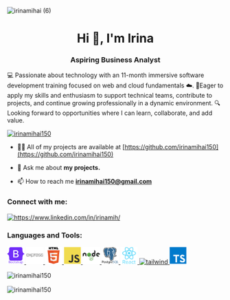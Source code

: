 
![irinamihai (6)](https://github.com/irinamihai150/irinamihai150/assets/104944750/739d8381-1efc-40e0-a854-440783473f25)
<h1 align="center">Hi 👋, I'm Irina</h1>
<h3 align="center"> Aspiring Business Analyst</h3>

<p> 💻 Passionate about technology with an 11-month immersive software development training focused on web and cloud fundamentals ☁️.
🚀Eager to apply my skills and enthusiasm to support technical teams, contribute to projects, and continue growing professionally in a dynamic environment.
🔍Looking forward to opportunities where I can learn, collaborate, and add value.</p>



<p align="left"> <a href="https://github.com/ryo-ma/github-profile-trophy"><img src="https://github-profile-trophy.vercel.app/?username=irinamihai150" alt="irinamihai150" /></a> </p>


- 👨‍💻 All of my projects are available at [https://github.com/irinamihai150](https://github.com/irinamihai150)

- 💬 Ask me about **my projects.**

- 📫 How to reach me **irinamihai150@gmail.com**

<h3 align="left">Connect with me:</h3>
<p align="left">
<a href="https://linkedin.com/in/https://www.linkedin.com/in/irinamih/" target="blank"><img align="center" src="https://raw.githubusercontent.com/rahuldkjain/github-profile-readme-generator/master/src/images/icons/Social/linked-in-alt.svg" alt="https://www.linkedin.com/in/irinamih/" height="30" width="40" /></a>
</p>

<h3 align="left">Languages and Tools:</h3>
<p align="left"> <a href="https://getbootstrap.com" target="_blank" rel="noreferrer"> <img src="https://raw.githubusercontent.com/devicons/devicon/master/icons/bootstrap/bootstrap-plain-wordmark.svg" alt="bootstrap" width="40" height="40"/> </a> <a href="https://expressjs.com" target="_blank" rel="noreferrer"> <img src="https://raw.githubusercontent.com/devicons/devicon/master/icons/express/express-original-wordmark.svg" alt="express" width="40" height="40"/> </a> <a href="https://www.w3.org/html/" target="_blank" rel="noreferrer"> <img src="https://raw.githubusercontent.com/devicons/devicon/master/icons/html5/html5-original-wordmark.svg" alt="html5" width="40" height="40"/> </a> <a href="https://developer.mozilla.org/en-US/docs/Web/JavaScript" target="_blank" rel="noreferrer"> <img src="https://raw.githubusercontent.com/devicons/devicon/master/icons/javascript/javascript-original.svg" alt="javascript" width="40" height="40"/> </a> <a href="https://nodejs.org" target="_blank" rel="noreferrer"> <img src="https://raw.githubusercontent.com/devicons/devicon/master/icons/nodejs/nodejs-original-wordmark.svg" alt="nodejs" width="40" height="40"/> </a> <a href="https://www.postgresql.org" target="_blank" rel="noreferrer"> <img src="https://raw.githubusercontent.com/devicons/devicon/master/icons/postgresql/postgresql-original-wordmark.svg" alt="postgresql" width="40" height="40"/> </a> <a href="https://reactjs.org/" target="_blank" rel="noreferrer"> <img src="https://raw.githubusercontent.com/devicons/devicon/master/icons/react/react-original-wordmark.svg" alt="react" width="40" height="40"/> </a> <a href="https://tailwindcss.com/" target="_blank" rel="noreferrer"> <img src="https://www.vectorlogo.zone/logos/tailwindcss/tailwindcss-icon.svg" alt="tailwind" width="40" height="40"/> </a> <a href="https://www.typescriptlang.org/" target="_blank" rel="noreferrer"> <img src="https://raw.githubusercontent.com/devicons/devicon/master/icons/typescript/typescript-original.svg" alt="typescript" width="40" height="40"/> </a> </p>

<p><img align="center" src="https://github-readme-stats.vercel.app/api/top-langs?username=irinamihai150&show_icons=true&locale=en&layout=compact" alt="irinamihai150" /></p>

<p><img align="center" src="https://github-readme-streak-stats.herokuapp.com/?user=irinamihai150&" alt="irinamihai150" /></p>
